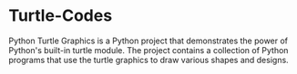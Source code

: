 # Turtle-Codes
Python Turtle Graphics is a Python project that demonstrates the power of Python's built-in turtle module. The project contains a collection of Python programs that use the turtle graphics to draw various shapes and designs.

